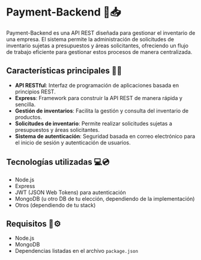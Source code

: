 # Payment-Backend 📗📥

Payment-Backend es una API REST diseñada para gestionar el inventario de una empresa. El sistema permite la administración de solicitudes de inventario sujetas a presupuestos y áreas solicitantes, ofreciendo un flujo de trabajo eficiente para gestionar estos procesos de manera centralizada.

## Características principales 📌📌

- **API RESTful**: Interfaz de programación de aplicaciones basada en principios REST.
- **Express**: Framework para construir la API REST de manera rápida y sencilla.
- **Gestión de inventarios**: Facilita la gestión y consulta del inventario de productos.
- **Solicitudes de inventario**: Permite realizar solicitudes sujetas a presupuestos y áreas solicitantes.
- **Sistema de autenticación**: Seguridad basada en correo electrónico para el inicio de sesión y autenticación de usuarios.

## Tecnologías utilizadas 💻💿

- Node.js
- Express
- JWT (JSON Web Tokens) para autenticación
- MongoDB (u otro DB de tu elección, dependiendo de la implementación)
- Otros (dependiendo de tu stack)

## Requisitos 🔧⚙️

- Node.js
- MongoDB
- Dependencias listadas en el archivo `package.json`
